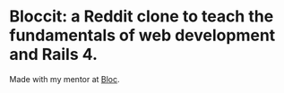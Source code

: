 # Bloccit: a Reddit clone to teach the fundamentals of web development and Rails 4.

Made with my mentor at [Bloc](http://bloc.io).
